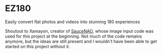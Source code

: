 # EZ180
Easily convert flat photos and videos into stunning 180 experiences

Shoutout to Xamayon, creator of [SauceNAO](https://saucenao.com), whose image input code was used for this project at the beginning. Not much of the code remains anymore, but the ideas are still present and I wouldn't have been able to get started on this project without it.
